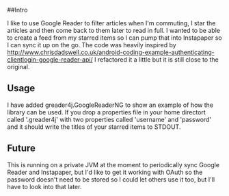 ##Intro

I like to use Google Reader to filter articles when I'm commuting, I star the articles and then come back to them later to read in full. I wanted to be able to create a feed from my starred items so I can pump that into Instapaper so I can sync it up on the go. The code was heavily inspired by http://www.chrisdadswell.co.uk/android-coding-example-authenticating-clientlogin-google-reader-api/ I refactored it a little but it is still close to the original. 

## Usage
I have added greader4j.GoogleReaderNG to show an example of how the library can be used. If you drop a properties file in your home directort called '.greader4j' with two properties called 'username' and 'password' and it should write the titles of your starred items to STDOUT.

## Future
This is running on a private JVM at the moment to periodically sync Google Reader and Instapaper, but I'd like to get it working with OAuth so the password doesn't need to be stored so I could let others use it too, but I'll have to look into that later.
